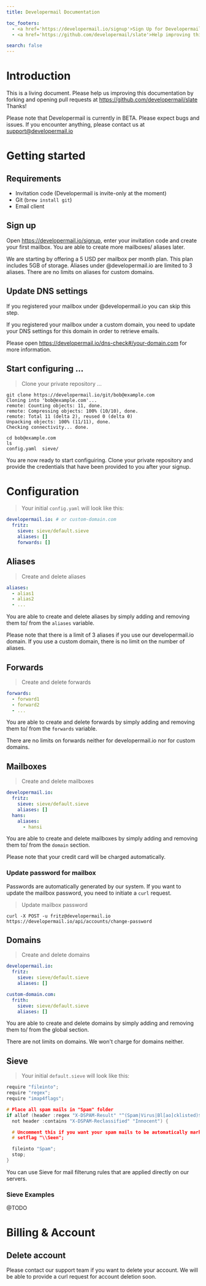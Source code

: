 ```yaml
---
title: Developermail Documentation

toc_footers:
  - <a href='https://developermail.io/signup'>Sign Up for Developermail</a>
  - <a href='https://github.com/developermail/slate'>Help improving this documentation</a>

search: false
---
```






# Introduction

This is a living document. Please help us improving this documentation by forking
and opening pull requests at https://github.com/developermail/slate Thanks!

Please note that Developermail is currently in BETA. Please expect bugs and issues.
If you encounter anything, please contact us at support@developermail.io







# Getting started

## Requirements

* Invitation code (Developermail is invite-only at the moment)
* Git (``brew install git``)
* Email client

## Sign up

Open https://developermail.io/signup, enter your invitation code and
create your first mailbox. You are able to create more mailboxes/ aliases later.

We are starting by offering a 5 USD per mailbox per month plan. This plan includes
5GB of storage. Aliases under @developermail.io are limited to 3 aliases. There are no
limits on aliases for custom domains.


## Update DNS settings

If you registered your mailbox under @developermail.io you can skip this step.

If you registered your mailbox under a custom domain, you need to update your DNS
settings for this domain in order to retrieve emails.

Please open https://developermail.io/dns-check#/your-domain.com for more information.

## Start configuring ...

> Clone your private repository ...

```shell
git clone https://developermail.io/git/bob@example.com
Cloning into 'bob@example.com'...
remote: Counting objects: 11, done.
remote: Compressing objects: 100% (10/10), done.
remote: Total 11 (delta 2), reused 0 (delta 0)
Unpacking objects: 100% (11/11), done.
Checking connectivity... done.

cd bob@example.com
ls
config.yaml  sieve/
```

You are now ready to start configuiring. Clone your private repository and
provide the credentials that have been provided to you after your signup.







# Configuration

> Your initial ``config.yaml`` will look like this:

```yaml
developermail.io: # or custom-domain.com
  fritz:
    sieve: sieve/default.sieve
    aliases: []
    forwards: []
```

## Aliases

> Create and delete aliases

```yaml
aliases:
  - alias1
  - alias2
  - ...
```

You are able to create and delete aliases by simply adding and removing them 
to/ from the ``aliases`` variable.

Please note that there is a limit of 3 aliases if you use our developermail.io domain.
If you use a custom domain, there is no limit on the number of aliases.


## Forwards

> Create and delete forwards

```yaml
forwards:
  - forward1
  - forward2
  - ...
```

You are able to create and delete forwards by simply adding and removing them
to/ from the ``forwards`` variable.

There are no limits on forwards neither for developermail.io nor for custom domains.


## Mailboxes

> Create and delete mailboxes

```yaml
developermail.io:
  fritz:
    sieve: sieve/default.sieve
    aliases: []
  hans:
    aliases:
      - hansi
```

You are able to create and delete mailboxes by simply adding and removing them
to/ from the ``domain`` section.

Please note that your credit card will be charged automatically.

### Update password for mailbox

Passwords are automatically generated by our system. If you want to update
the mailbox password, you need to initiate a ``curl`` request.

> Update mailbox password

```shell
curl -X POST -u fritz@developermail.io https://developermail.io/api/accounts/change-password
```



## Domains

> Create and delete domains

```yaml
developermail.io:
  fritz:
    sieve: sieve/default.sieve
    aliases: []

custom-domain.com:
  frith:
    sieve: sieve/default.sieve
    aliases: []
```

You are able to create and delete domains by simply adding and removing them
to/ from the global section.

There are not limits on domains. We won't charge for domains neither.


## Sieve

> Your initial ``default.sieve`` will look like this:

```c
require "fileinto";
require "regex";
require "imap4flags";

# Place all spam mails in "Spam" folder
if allof (header :regex "X-DSPAM-Result" "^(Spam|Virus|Bl[ao]cklisted)$",
  not header :contains "X-DSPAM-Reclassified" "Innocent") {

  # Uncomment this if you want your spam mails to be automatically marked as read
  # setflag "\\Seen";

  fileinto "Spam";
  stop;
}
```

You can use Sieve for mail filterung rules that are applied directly on our servers.

### Sieve Examples

@TODO







# Billing & Account

## Delete account

Please contact our support team if you want to delete your account. We will be
able to provide a curl request for account deletion soon.



